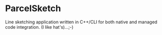 # ParcelSketch
Line sketching application written in C++/CLI for both native and managed code integration. (I like hat's)...;-)
